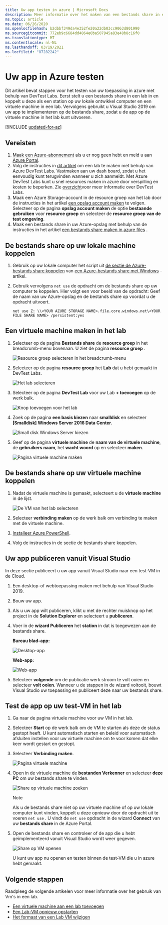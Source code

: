 ```yaml
---
title: Uw app testen in azure | Microsoft Docs
description: Meer informatie over het maken van een bestands share in een lab en het koppelen van het bestand op uw lokale computer en een virtuele machine in het lab, en het implementeren van bureau blad/webtoepassingen op de bestands share en het testen ervan.
ms.topic: article
ms.date: 06/26/2020
ms.openlocfilehash: b2dbbf349da4e352fe20a22db03cc9063d801990
ms.sourcegitcommit: 772eb9c6684dd4864e0ba507945a83e48b8c16f0
ms.translationtype: MT
ms.contentlocale: nl-NL
ms.lasthandoff: 03/19/2021
ms.locfileid: "87282242"
---
```

# <a name="test-your-app-in-azure"></a>Uw app in Azure testen 
Dit artikel bevat stappen voor het testen van uw toepassing in azure met behulp van DevTest Labs. Eerst stelt u een bestands share in een lab in en koppelt u deze als een station op uw lokale ontwikkel computer en een virtuele machine in een lab. Vervolgens gebruikt u Visual Studio 2019 om uw app te implementeren op de bestands share, zodat u de app op de virtuele machine in het lab kunt uitvoeren.  

[!INCLUDE [updated-for-az](../../includes/updated-for-az.md)]

## <a name="prerequisites"></a>Vereisten 
1. [Maak een Azure-abonnement](https://azure.microsoft.com/free/) als u er nog geen hebt en meld u aan [Azure Portal](https://portal.azure.com).
2. Volg de instructies in [dit artikel](devtest-lab-create-lab.md) om een lab te maken met behulp van Azure DevTest Labs. Vastmaken aan uw dash board, zodat u het eenvoudig kunt terugvinden wanneer u zich aanmeldt. Met Azure DevTest Labs kunt u snel resources maken in azure door verspilling en kosten te beperken. Zie [overzicht](devtest-lab-overview.md)voor meer informatie over DevTest Labs. 
3. Maak een Azure Storage-account in de resource groep van het lab door de instructies in het artikel [een opslag account maken](../storage/common/storage-account-create.md) te volgen. Selecteer op de pagina **opslag account maken** de optie **bestaande gebruiken** voor **resource groep** en selecteer de **resource groep van de test omgeving**. 
4. Maak een bestands share in uw Azure-opslag met behulp van de instructies in het artikel [een bestands share maken in azure files](../storage/files/storage-how-to-create-file-share.md) . 

## <a name="mount-the-file-share-on-your-local-machine"></a>De bestands share op uw lokale machine koppelen
1. Gebruik op uw lokale computer het script uit [de sectie de Azure-bestands share koppelen](../storage/files/storage-how-to-use-files-windows.md#mount-the-azure-file-share) van [een Azure-bestands share met Windows](../storage/files/storage-how-to-use-files-windows.md) -artikel. 
2. Gebruik vervolgens `net use` de opdracht om de bestands share op uw computer te koppelen. Hier volgt een voor beeld van de opdracht: Geef de naam van uw Azure-opslag en de bestands share op voordat u de opdracht uitvoert. 

    `net use Z: \\<YOUR AZURE STORAGE NAME>.file.core.windows.net\<YOUR FILE SHARE NAME> /persistent:yes`

## <a name="create-a-vm-in-the-lab"></a>Een virtuele machine maken in het lab
1. Selecteer op de pagina **Bestands share** de **resource groep** in het breadcrumb-menu bovenaan. U ziet de pagina **resource groep** . 
    
    ![Resource groep selecteren in het breadcrumb-menu](media/test-app-in-azure/select-resource-group-bread-crump.png)
2. Selecteer op de pagina **resource groep** het **Lab** dat u hebt gemaakt in DevTest Labs.

    ![Het lab selecteren](media/test-app-in-azure/select-devtest-lab-in-resource-group.png)
3. Selecteer op de pagina **DevTest Lab** voor uw Lab **+ toevoegen** op de werk balk. 

    ![Knop toevoegen voor het lab](media/test-app-in-azure/add-button-in-lab.png)
4. Zoek op de pagina **een basis kiezen** naar **smalldisk** en selecteer **[Smalldisk] Windows Server 2016 Data Center**. 

    ![Small disk Windows Server kiezen](media/test-app-in-azure/choose-small-disk-windows-server.png)
5. Geef op de pagina **virtuele machine** de **naam van de virtuele machine**, de **gebruikers naam**, het **wacht woord** op en selecteer **maken**.    
    
    ![Pagina virtuele machine maken](media/test-app-in-azure/create-virtual-machine-page.png)    

## <a name="mount-the-file-share-on-your-vm"></a>De bestands share op uw virtuele machine koppelen
1. Nadat de virtuele machine is gemaakt, selecteert u de **virtuele machine** in de lijst.    

    ![De VM van het lab selecteren](media/test-app-in-azure/select-lab-vm.png)
2. Selecteer **verbinding maken** op de werk balk om verbinding te maken met de virtuele machine. 
3. [Installeer Azure PowerShell](/powershell/azure/install-az-ps).
4. Volg de instructies in de sectie de bestands share koppelen. 

## <a name="publish-your-app-from-visual-studio"></a>Uw app publiceren vanuit Visual Studio
In deze sectie publiceert u uw app vanuit Visual Studio naar een test-VM in de Cloud.

1. Een desktop-of webtoepassing maken met behulp van Visual Studio 2019.
2. Bouw uw app.
3. Als u uw app wilt publiceren, klikt u met de rechter muisknop op het project in de **Solution Explorer** en selecteert u **publiceren**. 
4. Voer in de **wizard Publiceren** het **station** in dat is toegewezen aan de bestands share.

    **Bureau blad-app:**

    ![Desktop-app](media/test-app-in-azure/desktop-app.png)

    **Web-app:**

    ![Web-app](media/test-app-in-azure/web-app.png)

1. Selecteer **volgende** om de publicatie werk stroom te volt ooien en selecteer **volt ooien**. Wanneer u de stappen in de wizard voltooit, bouwt Visual Studio uw toepassing en publiceert deze naar uw bestands share. 


## <a name="test-the-app-on-your-test-vm-in-the-lab"></a>Test de app op uw test-VM in het lab

1. Ga naar de pagina virtuele machine voor uw VM in het lab. 
2. Selecteer **Start** op de werk balk om de VM te starten als deze de status gestopt heeft. U kunt automatisch starten en beleid voor automatisch afsluiten instellen voor uw virtuele machine om te voor komen dat elke keer wordt gestart en gestopt. 
3. Selecteer **Verbinding maken**.

    ![Pagina virtuele machine](media/test-app-in-azure/virtual-machine-page.png)
4. Open in de virtuele machine de **bestanden Verkenner** en selecteer **deze PC** om uw bestands share te vinden.

    ![Share op virtuele machine zoeken](media/test-app-in-azure/find-share-on-vm.png)

    > [!NOTE]
    > Als u de bestands share niet op uw virtuele machine of op uw lokale computer kunt vinden, koppelt u deze opnieuw door de opdracht uit te voeren `net use` . U vindt de `net use` opdracht in de wizard **Connect** van uw **bestands share** in de Azure Portal.
1. Open de bestands share en controleer of de app die u hebt geïmplementeerd vanuit Visual Studio wordt weer gegeven. 

    ![Share op VM openen](media/test-app-in-azure/open-file-share.png)

    U kunt uw app nu openen en testen binnen de test-VM die u in azure hebt gemaakt.

## <a name="next-steps"></a>Volgende stappen
Raadpleeg de volgende artikelen voor meer informatie over het gebruik van Vm's in een lab. 

- [Een virtuele machine aan een lab toevoegen](devtest-lab-add-vm.md)
- [Een Lab-VM opnieuw opstarten](devtest-lab-restart-vm.md)
- [Het formaat van een Lab VM wijzigen](devtest-lab-resize-vm.md)
